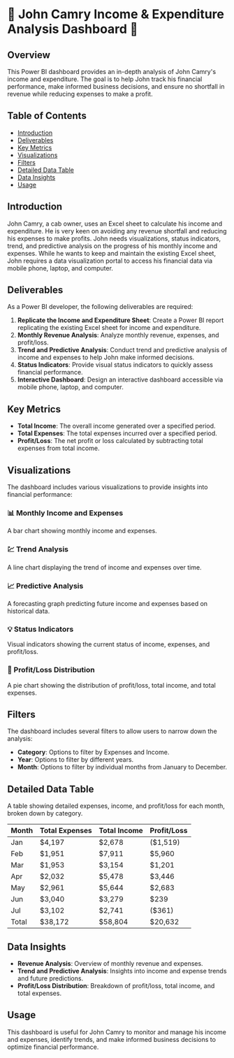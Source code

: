 # 🚖 John Camry Income & Expenditure Analysis Dashboard 🚖

## Overview
This Power BI dashboard provides an in-depth analysis of John Camry's income and expenditure. The goal is to help John track his financial performance, make informed business decisions, and ensure no shortfall in revenue while reducing expenses to make a profit.

## Table of Contents
- [Introduction](#introduction)
- [Deliverables](#deliverables)
- [Key Metrics](#key-metrics)
- [Visualizations](#visualizations)
- [Filters](#filters)
- [Detailed Data Table](#detailed-data-table)
- [Data Insights](#data-insights)
- [Usage](#usage)


## Introduction
John Camry, a cab owner, uses an Excel sheet to calculate his income and expenditure. He is very keen on avoiding any revenue shortfall and reducing his expenses to make profits. John needs visualizations, status indicators, trend, and predictive analysis on the progress of his monthly income and expenses. While he wants to keep and maintain the existing Excel sheet, John requires a data visualization portal to access his financial data via mobile phone, laptop, and computer.

## Deliverables
As a Power BI developer, the following deliverables are required:
1. **Replicate the Income and Expenditure Sheet**: Create a Power BI report replicating the existing Excel sheet for income and expenditure.
2. **Monthly Revenue Analysis**: Analyze monthly revenue, expenses, and profit/loss.
3. **Trend and Predictive Analysis**: Conduct trend and predictive analysis of income and expenses to help John make informed decisions.
4. **Status Indicators**: Provide visual status indicators to quickly assess financial performance.
5. **Interactive Dashboard**: Design an interactive dashboard accessible via mobile phone, laptop, and computer.

## Key Metrics
- **Total Income**: The overall income generated over a specified period.
- **Total Expenses**: The total expenses incurred over a specified period.
- **Profit/Loss**: The net profit or loss calculated by subtracting total expenses from total income.

## Visualizations
The dashboard includes various visualizations to provide insights into financial performance:

### 📊 Monthly Income and Expenses
A bar chart showing monthly income and expenses.

### 💹 Trend Analysis
A line chart displaying the trend of income and expenses over time.

### 📈 Predictive Analysis
A forecasting graph predicting future income and expenses based on historical data.

### 💡 Status Indicators
Visual indicators showing the current status of income, expenses, and profit/loss.

### 💸 Profit/Loss Distribution
A pie chart showing the distribution of profit/loss, total income, and total expenses.

## Filters
The dashboard includes several filters to allow users to narrow down the analysis:
- **Category**: Options to filter by Expenses and Income.
- **Year**: Options to filter by different years.
- **Month**: Options to filter by individual months from January to December.

## Detailed Data Table
A table showing detailed expenses, income, and profit/loss for each month, broken down by category.

| Month | Total Expenses | Total Income | Profit/Loss |
|-------|----------------|--------------|-------------|
| Jan   | $4,197         | $2,678       | ($1,519)    |
| Feb   | $1,951         | $7,911       | $5,960      |
| Mar   | $1,953         | $3,154       | $1,201      |
| Apr   | $2,032         | $5,478       | $3,446      |
| May   | $2,961         | $5,644       | $2,683      |
| Jun   | $3,040         | $3,279       | $239        |
| Jul   | $3,102         | $2,741       | ($361)      |
| Total | $38,172        | $58,804      | $20,632     |

## Data Insights
- **Revenue Analysis**: Overview of monthly revenue and expenses.
- **Trend and Predictive Analysis**: Insights into income and expense trends and future predictions.
- **Profit/Loss Distribution**: Breakdown of profit/loss, total income, and total expenses.

## Usage
This dashboard is useful for John Camry to monitor and manage his income and expenses, identify trends, and make informed business decisions to optimize financial performance.



